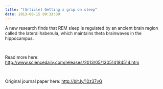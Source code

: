 ```yaml
---
title: "[Article] Getting a grip on sleep"
date: 2013-08-15 00:33:00
---
```


A new research finds that REM sleep is regulated by an ancient brain region called the lateral habenula, which maintains theta brainwaves in the hippocampus.

 

Read more here: <http://www.sciencedaily.com/releases/2013/05/130514184514.htm>

 

Original journal paper here: <http://bit.ly/10z37vG>

